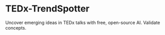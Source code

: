 # TEDx-TrendSpotter
Uncover emerging ideas in TEDx talks with free, open-source AI. Validate concepts.
